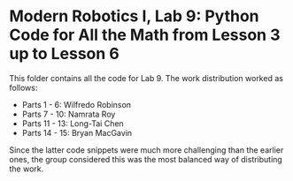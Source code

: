 # Modern Robotics I, Lab 9: Python Code for All the Math from Lesson 3 up to Lesson 6
This folder contains all the code for Lab 9. The work distribution worked as follows:
- Parts 1 - 6: Wilfredo Robinson
- Parts 7 - 10: Namrata Roy
- Parts 11 - 13: Long-Tai Chen
- Parts 14 - 15: Bryan MacGavin 

Since the latter code snippets were much more challenging than the earlier ones, the group considered this was the most balanced way of distributing the work. 
